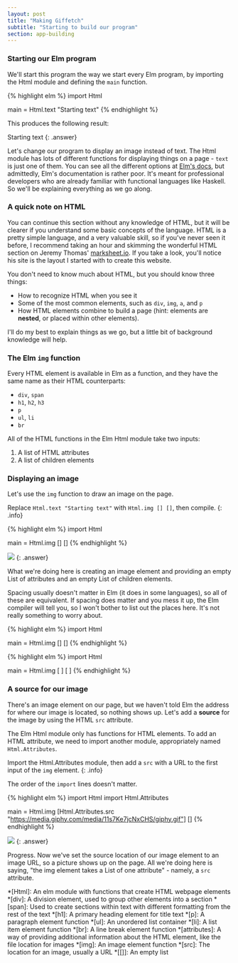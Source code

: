 ```yaml
---
layout: post
title: "Making Giffetch"
subtitle: "Starting to build our program"
section: app-building
---
```


### Starting our Elm program

We'll start this program the way we start every Elm program, by importing the Html module and defining the `main` function.

{% highlight elm %}
import Html

main = Html.text "Starting text"
{% endhighlight %}

This produces the following result:

Starting text
{: .answer}

Let's change our program to display an image instead of text. The Html module has lots of different functions for displaying things on a page - `text` is just one of them. You can see all the different options at [Elm's docs](http://package.elm-lang.org/packages/elm-lang/html/2.0.0/Html), but admittedly, Elm's documentation is rather poor. It's meant for professional developers who are already familiar with functional languages like Haskell. So we'll be explaining everything as we go along.

### A quick note on HTML

You can continue this section without any knowledge of HTML, but it will be clearer if you understand some basic concepts of the language. HTML is a pretty simple language, and a very valuable skill, so if you've never seen it before, I recommend taking an hour and skimming the wonderful HTML section on Jeremy Thomas' [marksheet.io](http://marksheet.io/html-basics.html). If you take a look, you'll notice his site is the layout I started with to create this website.

You don't need to know much about HTML, but you should know three things:

  * How to recognize HTML when you see it
  * Some of the most common elements, such as `div`, `img`, `a`, and `p`
  * How HTML elements combine to build a page (hint: elements are **nested**, or placed within other elements).

I'll do my best to explain things as we go, but a little bit of background knowledge will help.

### The Elm `img` function

Every HTML element is available in Elm as a function, and they have the same name as their HTML counterparts:

  * `div`, `span`
  * `h1`, `h2`, `h3`
  * `p`
  * `ul`, `li`
  * `br`

All of the HTML functions in the Elm Html module take two inputs:

  1. A list of HTML attributes
  2. A list of children elements

### Displaying an image

Let's use the `img` function to draw an image on the page.

Replace `Html.text "Starting text"` with `Html.img [] []`, then compile.
{: .info}

{% highlight elm %}
import Html

main = Html.img [] []
{% endhighlight %}

<img src="#"/>
{: .answer}

What we're doing here is creating an image element and providing an empty List of attributes and an empty List of children elements.

Spacing usually doesn't matter in Elm (it does in some languages), so all of these are equivalent. If spacing does matter and you mess it up, the Elm compiler will tell you, so I won't bother to list out the places here. It's not really something to worry about.

{% highlight elm %}
import Html

main = Html.img
  []
  []
{% endhighlight %}

{% highlight elm %}
import Html

main = Html.img [ ] [ ]
{% endhighlight %}

### A source for our image

There's an image element on our page, but we haven't told Elm the address for where our image is located, so nothing shows up. Let's add a **source** for the image by using the HTML `src` attribute.

The Elm Html module only has functions for HTML elements. To add an HTML attribute, we need to import another module, appropriately named `Html.Attributes`.

Import the Html.Attributes module, then add a `src` with a URL to the first input of the `img` element.
{: .info}

The order of the `import` lines doesn't matter.

{% highlight elm %}
import Html
import Html.Attributes

main = Html.img [Html.Attributes.src "https://media.giphy.com/media/11s7Ke7jcNxCHS/giphy.gif"] []
{% endhighlight %}

<img src="https://media.giphy.com/media/11s7Ke7jcNxCHS/giphy.gif">
{: .answer}

Progress. Now we've set the source location of our image element to an image URL, so a picture shows up on the page. All we're doing here is saying, "the img element takes a List of one attribute" - namely, a `src` attribute.


*[Html]: An elm module with functions that create HTML webpage elements
*[div]: A division element, used to group other elements into a section
*[span]: Used to create sections within text with different formatting from the rest of the text
*[h1]: A primary heading element for title text
*[p]: A paragraph element function
*[ul]: An unordered list container
*[li]: A list item element function
*[br]: A line break element function
*[attributes]: A way of providing additional information about the HTML element, like the file location for images
*[img]: An image element function
*[src]: The location for an image, usually a URL
*[[]]: An empty list

